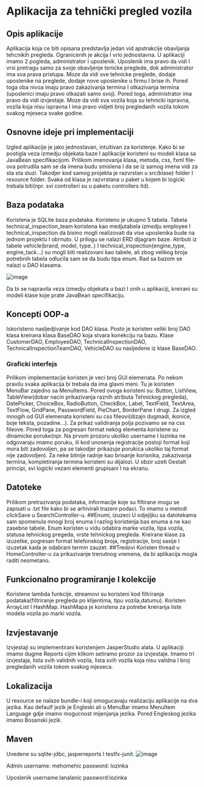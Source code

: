 # Aplikacija za tehnički pregled vozila

## Opis aplikacije

Aplikacija koja ce biti opisana predstavlja jedan vid apstrakcije obavljanja tehcnikih pregleda. Ogranicenih je
akcija I vrlo jednostavna.
U aplikaciji imamo 2 pogleda, administrator I uposlenik. Uposlenik ima pravo da vidi I vrsi pretragu samo za
svoje obavljenje tenicke preglede, dok administrator ima sva prava pristupa. Moze da vidi sve tehnicke
preglede, dodaje uposlenike na preglede, dodaje nove uposlenike u firmu I brise ih.
Pored toga oba nivoa imaju pravo zakazivanja termina I otkazivanja termina (uposlenici imaju pravo otkazati
samo svoj).
Pored toga, administrator ima pravo da vidi izvjestaje. Moze da vidi sva vozila koja su tehnicki ispravna, vozila
koja nisu ispravna I ima pravo vidjeti broj pregledanih vozila tokom svakog mjeseca svake godine.

## Osnovne ideje pri implementaciji

Izgled aplikacije je jako jednostavan, intuitivan za koristenje.
Kako bi se postigla veza izmedju objekata baze I aplikacije koristeni su modeli klasa sa JavaBean
specifikacijom.
Prilikom imenovanja klasa, metoda, css, fxml file-ova potrudila sam se da imena budu smislena I da se iz
samog imena vidi za sta sta sluzi.
Takodjer kod samog projekta je razvrstan u src(klase) folder I resource folder. Svaka od klasa je razvrstana u
paket u kojem bi logicki trebala biti(npr. svi controlleri su u paketu controllers itd).

## Baza podataka

Koristena je SQLite baza podataka. Koristeno je ukupno 5 tabela. Tabela technical_inspection_team koristena
kao medjutabela izmedju employee I technical_inspection da bismo mogli realizovati da vise uposlenika bude
na jednom projektu I obrnuto. U prilogu se nalazi ERD dijagram baze. Atributi iz tabele vehicle(brand, model,
type..) I technical_inspection(engine_type, engine_tack...) su mogli biti realizovani kao tabele, ali zbog velikog
broja potrebnih tabela odlucila sam se da budu tipa enum. Rad sa bazom se nalazi u DAO klasama.

![image](https://user-images.githubusercontent.com/96090279/235447124-6f1b05fa-5e89-4632-8b8b-f150648e037d.png)

Da bi se napravila veza izmedju objekata u bazi I onih u aplikaciji, kreirani su modeli klase koje prate
JavaBean specifikaciju.

## Koncepti OOP-a

Iskoristeno nasljedjivanje kod DAO klasa. Posto je koristen veliki broj DAO klasa kreirana klasa BaseDAO koja
stvara konekciju na bazu. Klase CustomerDAO, EmployeeDAO, TechnicalInspectionDAO,
TechnicalInspectionTeamDAO, VehicleDAO su nasljedene iz klase BaseDAO.

### Graficki interfejs
Prilikom implementacije koristen je veci broj GUI elemenata. Po nekom pravilu svaka aplikacija bi trebala da
ima glavni meni. Tu je koristen MenuBar zajedno sa MenuItems.
Pored ovoga koristeni su: Button, ListView, TableView(dobar nacin prikazivanja raznih atributa Tehnickog
pregleda), DatePicker, ChoiceBox, RadioButton, CheckBox, Label, TextField, TextArea, TextFlow, GridPane,
PasswordField, PieChart, BorderPane I drugi.
Za izgled mnogih od GUI elemenata koristeni su css fileovi(dizajn dugmadi, ikonice, boje teksta, pozadine...).
Za prikaz validiranja polja pozivamo se na css fileove. Pored toga za pogresan format nekog elementa
koristene su dinamicke poruke(npr. Na prvom prozoru ukoliko username I lozinka ne odgovaraju imamo
poruku, ili kod unosenja registracije postoji format koji mora biti zadovoljen, pa se takodjer prikazuje porukica
ukoliko taj format nije zadovoljen). Za neke bitnije radnje kao brisanje korisnika, zakazivanja termina,
kompletiranja termina koristeni su dijalozi.
U obzir uzeti Gestalt principi, svi logicki vezani elementi grupisani I na ekranu.

## Datoteke
Prilikom pretrazivanja podataka, informacije koje su filtirane mogu se zapisati u .txt file kako bi se arhivirali
trazeni podaci. To imamo u metodi clickSave u SearchController-u.
##Enumi, izuzeci
U odjejljku sa datotekama sam spomenula mnogi broj enuma I razlog koristenja bas enuma a ne kao zasebne
tabele. Enum koristen u vidu odabira marke vozila, tipa vozila, statusa tehnickog pregeda, vrste tehnickog
pregleda. Kreirane klase za izuzetke, pogresan format telefonskog broja, registracije, broj sasije I izuzetak
kada je odabrani termin zauzet.
##Tredovi
Koristen thread u HomeController-u za prikazivanje trenutnog vremena, da bi aplikacija mogla raditi
nesmetano.
## Funkcionalno programiranje I kolekcije
Koristene lambda funkcije, streamovi su koristeni kod filtriranja podataka(filtriranje pregleda po klijentima, tipu
vozila,datumu). Koristen ArrayList I HashMap. HashMapa je koristena za potrebe kreiranja liste modela vozila
po marki vozila.

## Izvjestavanje
Izvjestaji su implementirani koristenjem JasperStudio alata. U aplikaciji imamo dugme Reports cijim klikom
setiramo prozor za izvjestaje. Imamo tri izvjestaja, lista svih validnih vozila, lista svih vozila koja nisu validna I
broj pregledanih vozila tokom svakog mjeseca.
## Lokalizacija
U resource se nalaze bundle-i koji omogucavaju realizaciju aplikacije na dva jezika. Kao defaulf jezik je
Engleski ali u MenuBar imamo MenuItem Language gdje imamo mogucnost mijenjanja jezika. Pored
Engleskog jezika imamo Bosanski jezik.

## Maven
Uvedene su sqlite-jdbc, jasperreports I testfx-junit.
![image](https://user-images.githubusercontent.com/96090279/235447246-29c5beb4-774c-4032-a0ce-6c0c2883b955.png)

Admin
username: mehomehic
password: lozinka

Uposlenik
username:lanalanic
password:lozinka



